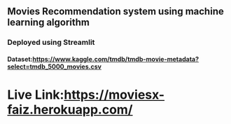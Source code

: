 ## Movies Recommendation system using machine learning algorithm
### Deployed using Streamlit
#### Dataset:https://www.kaggle.com/tmdb/tmdb-movie-metadata?select=tmdb_5000_movies.csv
# Live Link:https://moviesx-faiz.herokuapp.com/
